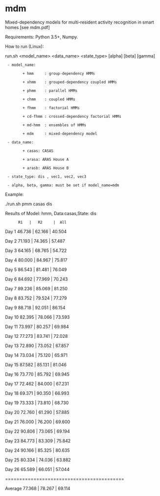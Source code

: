 # mdm

Mixed-dependency models for multi-resident activity recognition in smart homes [see mdm.pdf]

Requirements: Python 3.5+, Numpy.

How to run (Linux):

   run.sh <model_name> <data_name> <state_type> [alpha] [beta] [gamma]
   
     - model_name:
     
            + hmm     : group-dependency HMMs
            
            + xhmm    : grouped-dependency coupled HMMs
            
            + phmm    : parallel HMMs
            
            + chmm    : coupled HMMs
            
            + fhmm    : factorial HMMs
            
            + cd-fhmm : crossed-dependency factorial HMMs
            
            + md-hmm  : ensembles of HMMs
            
            + mdm     : mixed-dependency model
            
     - data_name:
     
            + casas: CASAS
            
            + arasa: ARAS House A
            
            + arasb: ARAS House B
            
     - state_type: dis , vec1, vec2, vec3
     
     - alpha, beta, gamma: must be set if model_name=mdm
     
  
Example:

./run.sh pmm casas dis

Results of  Model: hmm, Data:casas,State: dis

          R1   |   R2     |  All
          
Day  1      46.736   |   62.166   |   40.504

Day  2      71.193   |   74.365   |   57.487

Day  3      64.165   |   68.765   |   54.722

Day  4      80.000   |   84.967   |   75.817

Day  5      86.543   |   81.481   |   76.049

Day  6      84.692   |   77.969   |   70.243

Day  7      89.236   |   85.069   |   81.250

Day  8      83.752   |   79.524   |   77.279

Day  9      88.718   |   92.051   |   86.154

Day 10      82.395   |   78.066   |   73.593

Day 11      73.997   |   80.257   |   69.984

Day 12      77.273   |   83.741   |   72.028

Day 13      72.890   |   73.052   |   67.857

Day 14      73.034   |   75.120   |   65.971

Day 15      87.582   |   85.131   |   81.046

Day 16      73.770   |   85.792   |   69.945

Day 17      72.462   |   84.000   |   67.231

Day 18      69.371   |   90.350   |   66.993

Day 19      73.333   |   73.810   |   68.730

Day 20      72.760   |   61.290   |   57.885

Day 21      76.000   |   76.200   |   69.600

Day 22      90.806   |   73.065   |   69.194

Day 23      84.773   |   83.309   |   75.842

Day 24      90.166   |   85.325   |   80.635

Day 25      80.334   |   74.036   |   63.882

Day 26      65.589   |   66.051   |   57.044

==========================================

Average     77.368   |   78.267   |   69.114
